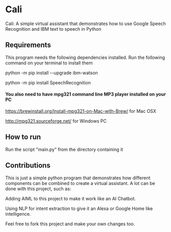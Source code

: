 # Cali
 Cali: A simple virtual assistant that demonstrates how to use Google Speech Recognition and IBM text to speech in Python
 
 
## Requirements

This program needs the following dependencies installed. Run the following command on your terminal to install them

python -m pip install --upgrade ibm-watson

python -m pip install SpeechRecognition


#### You also need to have mpg321 command line MP3 player installed on your PC

https://brewinstall.org/Install-mpg321-on-Mac-with-Brew/ for Mac OSX 

http://mpg321.sourceforge.net/ for Windows PC

## How to run

Run the script "main.py" from the directory containing it

## Contributions 
This is just a simple python program that demonstrates how different components can be combined to create a virtual assistant.
A lot can be done with this project, such as:

Adding AIML to this project to make it work like an AI Chatbot.

Using NLP for intent extraction to give it an Alexa or Google Home like intelligence. 

Feel free to fork this project and make your own changes too.

